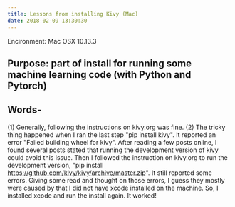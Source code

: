 ```yaml
---
title: Lessons from installing Kivy (Mac)
date: 2018-02-09 13:30:30
---
```


Encironment: Mac OSX 10.13.3

## Purpose: part of install for running some machine learning code (with Python and Pytorch)

## Words-
(1) Generally, following the instructions on kivy.org was fine.
(2) The tricky thing happened when I ran the last step "pip install kivy".  It reported an error "Failed building wheel for kivy".
    After reading a few posts online, I found several posts stated that running the development version of kivy could avoid this issue.
    Then I followed the instruction on kivy.org to run the development version, "pip install https://github.com/kivy/kivy/archive/master.zip".
    It still reported some errors.  Giving some read and thought on those errors, I guess they mostly were caused by that I did not have xcode 
    installed on the machine.  So, I installed xcode and run the install again.  It worked!
